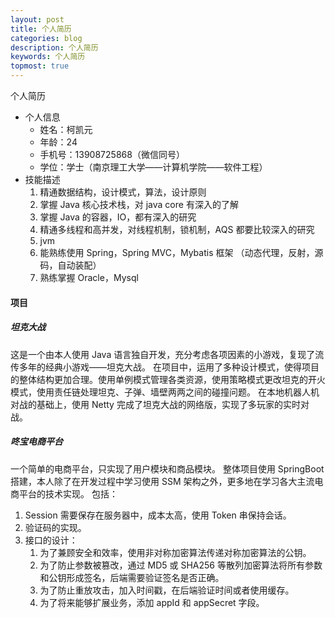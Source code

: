 ```yaml
---
layout: post
title: 个人简历
categories: blog
description: 个人简历
keywords: 个人简历
topmost: true
---
```


个人简历

- 个人信息
	- 姓名：柯凯元
	- 年龄：24
	- 手机号：13908725868（微信同号）
	- 学位：学士（南京理工大学——计算机学院——软件工程）
- 技能描述
	1. 精通数据结构，设计模式，算法，设计原则
	1. 掌握 Java 核心技术栈，对 java core 有深入的了解
	2. 掌握 Java 的容器，IO，都有深入的研究
	2. 精通多线程和高并发，对线程机制，锁机制，AQS 都要比较深入的研究
	3. jvm
	4. 能熟练使用 Spring，Spring MVC，Mybatis 框架 （动态代理，反射，源码，自动装配）
	5. 熟练掌握 Oracle，Mysql



#### 项目
##### 坦克大战
这是一个由本人使用 Java 语言独自开发，充分考虑各项因素的小游戏，复现了流传多年的经典小游戏——坦克大战。
在项目中，运用了多种设计模式，使得项目的整体结构更加合理。使用单例模式管理各类资源，使用策略模式更改坦克的开火模式，使用责任链处理坦克、子弹、墙壁两两之间的碰撞问题。
在本地机器人机对战的基础上，使用 Netty 完成了坦克大战的网络版，实现了多玩家的实时对战。

##### 咚宝电商平台
一个简单的电商平台，只实现了用户模块和商品模块。
整体项目使用 SpringBoot 搭建，本人除了在开发过程中学习使用 SSM 架构之外，更多地在学习各大主流电商平台的技术实现。
包括：
1. Session 需要保存在服务器中，成本太高，使用 Token 串保持会话。
2. 验证码的实现。
3. 接口的设计：
	1. 为了兼顾安全和效率，使用非对称加密算法传递对称加密算法的公钥。
	2. 为了防止参数被篡改，通过 MD5 或 SHA256 等散列加密算法将所有参数和公钥形成签名，后端需要验证签名是否正确。
	3. 为了防止重放攻击，加入时间戳，在后端验证时间或者使用缓存。
	4. 为了将来能够扩展业务，添加 appId 和 appSecret 字段。

